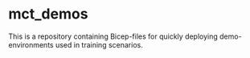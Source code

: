 # mct_demos
This is a repository containing Bicep-files for quickly deploying demo-environments used in training scenarios.
